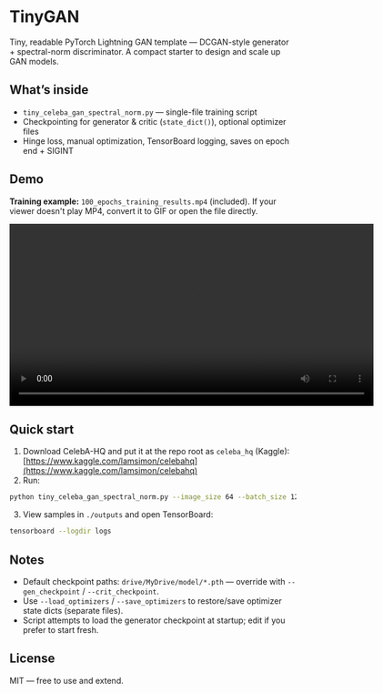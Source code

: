 # TinyGAN

Tiny, readable PyTorch Lightning GAN template — DCGAN-style generator + spectral-norm discriminator. A compact starter to design and scale up GAN models.

## What’s inside

* `tiny_celeba_gan_spectral_norm.py` — single-file training script
* Checkpointing for generator & critic (`state_dict()`), optional optimizer files
* Hinge loss, manual optimization, TensorBoard logging, saves on epoch end + SIGINT

## Demo

**Training example:** `100_epochs_training_results.mp4` (included).
If your viewer doesn't play MP4, convert it to GIF or open the file directly.


<video src="100_epochs_training_results.mp4" controls width="640">Download MP4: 100_epochs_training_results.mp4</video>


## Quick start

1. Download CelebA-HQ and put it at the repo root as `celeba_hq` (Kaggle):
   [https://www.kaggle.com/lamsimon/celebahq](https://www.kaggle.com/lamsimon/celebahq)
2. Run:

```bash
python tiny_celeba_gan_spectral_norm.py --image_size 64 --batch_size 128 --max_epochs 50 --save_dir ./outputs --tb_logdir ./logs
```

3. View samples in `./outputs` and open TensorBoard:

```bash
tensorboard --logdir logs
```

## Notes

* Default checkpoint paths: `drive/MyDrive/model/*.pth` — override with `--gen_checkpoint` / `--crit_checkpoint`.
* Use `--load_optimizers` / `--save_optimizers` to restore/save optimizer state dicts (separate files).
* Script attempts to load the generator checkpoint at startup; edit if you prefer to start fresh.

## License

MIT — free to use and extend.
